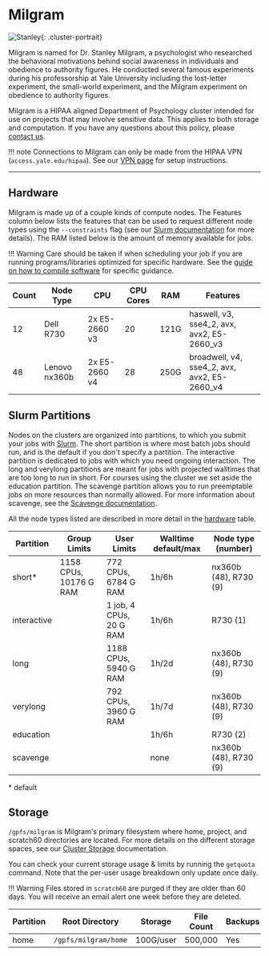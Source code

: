 # Milgram

![Stanley](/img/Stanley-Milgram.jpg){: .cluster-portrait}

Milgram is named for Dr. Stanley Milgram, a psychologist who researched the behavioral motivations behind social awareness in individuals and obedience to authority figures. He conducted several famous experiments during his professorship at Yale University including the lost-letter experiment, the small-world experiment, and the Milgram experiment on obedience to authority figures.

Milgram is a HIPAA aligned Department of Psychology cluster intended for use on projects that may involve sensitive data. This applies to both storage and computation. If you have any questions about this policy, please [contact us](mailto:hpc@yale.edu).

!!! note
    Connections to Milgram can only be made from the HIPAA VPN (`access.yale.edu/hipaa`). See our [VPN page](/clusters-at-yale/access/vpn) for setup instructions.

- - -

## Hardware

Milgram is made up of a couple kinds of compute nodes. The Features column below lists the features that can be used to request different node types using the `--constraints` flag (see our [Slurm documentation](/clusters-at-yale/job-scheduling/resource-requests#features-and-constraints) for more details). The RAM listed below is the amount of memory available for jobs.

!!! Warning
    Care should be taken if when scheduling your job if you are running programs/libraries optimized for specific hardware.
    See the [guide on how to compile software](/clusters-at-yale/applications/compile) for specific guidance.

| Count | Node Type     | CPU           | CPU Cores | RAM   | Features                                     |
|-------|---------------|---------------|-----------|-------|----------------------------------------------|
| 12    | Dell R730     | 2x E5-2660 v3 | 20        | 121G  | haswell, v3, sse4_2, avx, avx2, E5-2660_v3   |
| 48    | Lenovo nx360b | 2x E5-2660 v4 | 28        | 250G  | broadwell, v4, sse4_2, avx, avx2, E5-2660_v4 |

## Slurm Partitions

Nodes on the clusters are organized into partitions, to which you submit your jobs with [Slurm](/clusters-at-yale/job-scheduling). The short partition is where most batch jobs should run, and is the default if you don't specify a partition. The interactive partition is dedicated to jobs with which you need ongoing interaction. The long and verylong partitions are meant for jobs with projected walltimes that are too long to run in short. For courses using the cluster we set aside the education partition. The scavenge partition allows you to run preemptable jobs on more resources than normally allowed. For more information about scavenge, see the [Scavenge documentation](/clusters-at-yale/job-scheduling/scavenge).

All the node types listed are described in more detail in the [hardware](#hardware) table.

| Partition    | Group Limits           | User Limits             | Walltime default/max | Node type (number)    |
|--------------|------------------------|-------------------------|----------------------|-----------------------|
| short*       | 1158 CPUs, 10176 G RAM | 772 CPUs, 6784 G RAM    | 1h/6h                | nx360b (48), R730 (9) |
| interactive  |                        | 1 job, 4 CPUs, 20 G RAM | 1h/6h                | R730 (1)              |
| long         |                        | 1188 CPUs, 5940 G RAM   | 1h/2d                | nx360b (48), R730 (9) |
| verylong     |                        | 792 CPUs, 3960 G RAM    | 1h/7d                | nx360b (48), R730 (9) |
| education    |                        |                         | 1h/6h                | R730 (2)              |
| scavenge     |                        |                         | none                 | nx360b (48), R730 (9) |

\* default

## Storage

`/gpfs/milgram` is Milgram's primary filesystem where home, project, and scratch60 directories are located. For more details on the different storage spaces, see our [Cluster Storage](/clusters-at-yale/data/cluster-storage) documentation.

You can check your current storage usage & limits by running the `getquota` command. Note that the per-user usage breakdown only update once daily.

!!! Warning
    Files stored in `scratch60` are purged if they are older than 60 days. You will receive an email alert one week before they are deleted.

|Partition  | Root Directory        | Storage     | File Count | Backups |
|-----------|-----------------------|-------------|------------|---------|
| home      | `/gpfs/milgram/home`  | 100G/user   | 500,000    | Yes     |